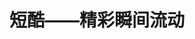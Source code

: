 ---
description: 照片转换为视频，酷6出品。酷6还活着？
layout: post
results:
- primaryGenreName: Photo & Video
  version: '1.0.1'
  artworkUrl100: http://a1969.phobos.apple.com/us/r30/Purple/v4/67/e0/54/67e054e1-d9a1-f8c1-f59e-fdcd9db2993e/mzl.neerzake.png
  trackViewUrl: https://itunes.apple.com/cn/app/duan-ku-jing-cai-shun-jian/id691064481?mt=8&uo=4
  artworkUrl60: http://a1907.phobos.apple.com/us/r30/Purple/v4/44/f6/00/44f60016-09d8-40a6-d7b4-633df1402291/icon.png
  userRatingCountForCurrentVersion: 14
  sellerName: Shengle Information Technology (Shanghai) Co., Ltd.
  supportedDevices:
  - iPodTouchourthGen
  - iPhone-3GS
  - iPodTouchFifthGen
  - iPhone4S
  - iPadFourthGen4G
  - iPad23G
  - iPadFourthGen
  - iPodTouchThirdGen
  - iPhone4
  - iPhone5
  - iPadThirdGen4G
  - iPadMini
  - iPad2Wifi
  - iPhone5c
  - iPad3G
  - iPadThirdGen
  - iPhone5s
  - iPadWifi
  - iPadMini4G
  genres:
  - 摄影与录像
  - 娱乐
  trackName: 短酷——精彩瞬间流动
  description: '“短酷”是由酷6网出品的从照片一键生成视频的手机App。

    - 你只需选中照片，“短酷”即可对照片进行智能聚合，即刻生成视频，瞬间便可预览！

    - 你还可随心选配字幕、背景音乐和视频模板，编织视觉的精彩瞬间！

    - 生成的视频约5M，和一张高像素的照片的文件大小相当，可一键分享到微信、微博！


    无论生日派对、旅途风光、宝宝成长、爱情历程，生活中无数的精彩瞬间不应只是封存在你手机中的静止画面。

    短酷，让精彩瞬间，流动！

    短酷，让精彩，瞬间流动！


    特点

    - 智能聚合精彩照片

    - 一键生成视频相册

    - 配乐字幕随心添加

    - 微信微博即刻分享'
  price: 0
  trackId: 691064481
  releaseDate: '2013-09-23T04:17:44Z'
  screenshotUrls:
  - http://a4.mzstatic.com/us/r30/Purple4/v4/80/34/34/80343452-1243-2074-8b00-de8e27e833a7/screen1136x1136.jpeg
  - http://a3.mzstatic.com/us/r30/Purple4/v4/8d/79/d3/8d79d322-152f-2315-1f28-127a7f337b6b/screen1136x1136.jpeg
  - http://a4.mzstatic.com/us/r30/Purple6/v4/ce/64/c4/ce64c484-c839-6508-7ac5-16c9fc63b160/screen1136x1136.jpeg
  - http://a5.mzstatic.com/us/r30/Purple/v4/03/33/c8/0333c864-3385-1e2c-cdd9-e81dade8df8d/screen1136x1136.jpeg
  artistViewUrl: https://itunes.apple.com/cn/artist/sheng-da-chuang-xin-yuan/id429863470?uo=4
  primaryGenreId: 6008
  userRatingCount: 27
  averageUserRatingForCurrentVersion: 5
  kind: software
  fileSizeBytes: '16623013'
  bundleId: com.snda.duanku
  releaseNotes: '1.解决iOS7不能分享到第三方bug；

    2.解决iPhone4升级iOS7后不能生成视频bug；

    3.优化视频动画算法'
  trackContentRating: 17+
  artistName: 盛大创新院
  trackCensoredName: 短酷——精彩瞬间流动
  isGameCenterEnabled: false
  contentAdvisoryRating: 17+
  languageCodesISO2A:
  - EN
  - ZH
  averageUserRating: 5
  features: &a []
  wrapperType: software
  artworkUrl512: http://a1969.phobos.apple.com/us/r30/Purple/v4/67/e0/54/67e054e1-d9a1-f8c1-f59e-fdcd9db2993e/mzl.neerzake.png
  formattedPrice: 免费
  artistId: 429863470
  genreIds:
  - '6008'
  - '6016'
  currency: CNY
  ipadScreenshotUrls: *a
category: 摄影与录像
tags: tag1
resultCount: 1
title: 短酷——精彩瞬间流动

---